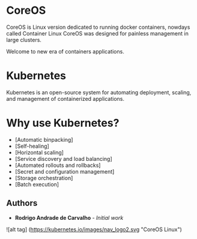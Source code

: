 # CoreOS 
CoreOS is Linux version dedicated to running docker containers, nowdays called Container Linux CoreOS was designed for painless management in large clusters.

Welcome to new era of containers applications.

# Kubernetes

Kubernetes is an open-source system for automating deployment, scaling, and management of containerized applications.

# Why use Kubernetes?

* [Automatic binpacking]          
* [Self-healing]
* [Horizontal scaling]
* [Service discovery and load balancing]
* [Automated rollouts and rollbacks]
* [Secret and configuration management]
* [Storage orchestration]
* [Batch execution]

## Authors

* **Rodrigo Andrade de Carvalho** - *Initial work*

![alt tag] (https://kubernetes.io/images/nav_logo2.svg "CoreOS Linux")
